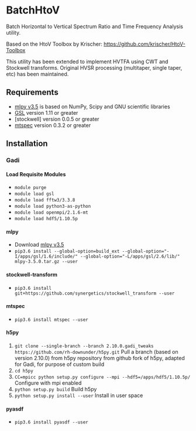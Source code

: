 # BatchHtoV
Batch Horizontal to Vertical Spectrum Ratio and Time Frequency Analysis utility.

Based on the HtoV Toolbox by Krischer: https://github.com/krischer/HtoV-Toolbox

This utility has been extended to implement HVTFA using CWT and Stockwell transforms. Original HVSR processing (multitaper, single taper, etc) has been maintained.

## Requirements

* [mlpy v3.5] is based on NumPy, Scipy and GNU scientific libraries 
* [GSL] version 1.11 or greater
* [stockwell] version 0.0.5 or greater
* [mtspec] version 0.3.2 or greater

[mlpy v3.5]:http://mlpy.sourceforge.net/
[GSL]:https://www.gnu.org/software/gsl/
[Stockwell v0.0.5]:https://github.com/synergetics/stockwell_transform
[mtspec]:http://krischer.github.io/mtspec/

## Installation

### Gadi

#### Load Requisite Modules
* `module purge`
* `module load gsl`
* `module load fftw3/3.3.8`
* `module load python3-as-python`
* `module load openmpi/2.1.6-mt`
* `module load hdf5/1.10.5p`

#### mlpy
* Download [mlpy v3.5]
* `pip3.6 install --global-option=build_ext --global-option="-I/apps/gsl/1.6/include/" --global-option="-L/apps/gsl/2.6/lib/" mlpy-3.5.0.tar.gz --user`

#### stockwell-transform
* `pip3.6 install git+https://github.com/synergetics/stockwell_transform --user`

#### mtspec
* `pip3.6 install mtspec --user`

#### h5py
1. `git clone --single-branch --branch 2.10.0.gadi_tweaks https://github.com/rh-downunder/h5py.git` Pull a branch (based on version 2.10.0) from h5py repository from github fork of h5py, adapted for Gadi, for purpose of custom build
2. `cd h5py`
3. `CC=mpicc python setup.py configure --mpi --hdf5=/apps/hdf5/1.10.5p/` Configure with mpi enabled  
4. `python setup.py build` Build h5py
5. `python setup.py install --user` Install in user space

#### pyasdf
* `pip3.6 install pyasdf --user`


